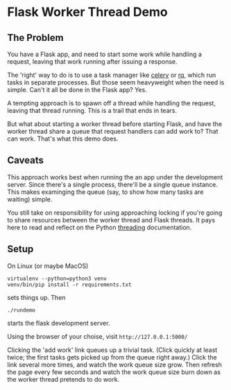 # Flask Worker Thread Demo

## The Problem

You have a Flask app, and need to start some work while handling
a request, leaving that work running after issuing a response.

The 'right' way to do is to use a task manager like
[celery](https://docs.celeryproject.org/en/stable/) or
[rq](http://python-rq.org/), which run tasks in separate
processes. But those seem heavyweight when the need is simple.
Can't it all be done in the Flask app? Yes.

A tempting approach is to spawn off a thread while handling
the request, leaving that thread running. This is a trail
that ends in tears.

But what about starting a worker thread before starting
Flask, and have the worker thread share a queue that
request handlers can add work to? That can work.
That's what this demo does.

## Caveats

This approach works best when running the an app under the
development server. Since there's a single process, there'll
be a single queue instance. This makes examinging the queue
(say, to show how many tasks are waiting) simple.

You still take on responsibility for using approaching locking
if you're going to share resources between the worker thread
and Flask threads.
It pays here to read and reflect on the Python
[threading](https://docs.python.org/3/library/threading.html) documentation.

## Setup

On Linux (or maybe MacOS)

    virtualenv --python=python3 venv
    venv/bin/pip install -r requirements.txt

sets things up. Then

    ./rundemo

starts the flask development server.

Using the browser of your choise, visit `http://127.0.0.1:5000/`

Clicking the 'add work' link queues up a trivial task.
(Click quickly at least twice; the first tasks gets picked up from the queue right away.)
Click the link several more times, and watch the work queue size grow.
Then refresh the page every few seconds and watch the work queue size burn down
as the worker thread pretends to do work.

